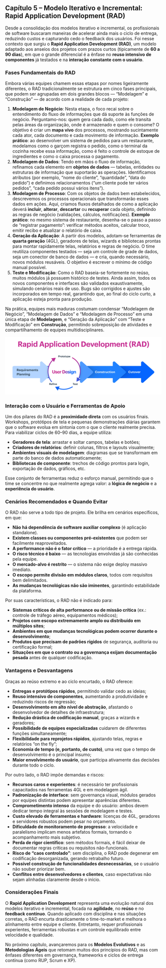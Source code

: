 ## Capítulo 5 –  Modelo Iterativo e Incremental: Rapid Application Development (RAD)

Desde a consolidação dos modelos iterativo e incremental, os profissionais de software buscaram maneiras de acelerar ainda mais o ciclo de entrega, reduzindo custos e capturando cedo o feedback dos usuários. Foi nesse contexto que surgiu o **Rapid Application Development (RAD)**, um modelo adaptado aos anseios dos projetos com prazos curtos (tipicamente de **60 a 90 dias**), em que o grande diferencial é a ênfase no **reuso intensivo de componentes** já testados e na **interação constante com o usuário**.

### Fases Fundamentais do RAD

Embora várias equipes chamem essas etapas por nomes ligeiramente diferentes, o RAD tradicionalmente se estrutura em cinco fases principais, que podem ser agrupadas em dois grandes blocos — “Modelagem” e “Construção” — de acordo com a realidade de cada projeto:

1. **Modelagem de Negócio**: Nesta etapa, o foco recai sobre o entendimento do fluxo de informações que dá suporte às funções de negócio. Perguntamo-nos: quem gera cada dado, como ele transita pelas áreas da organização, onde é armazenado e quem o consome? O objetivo é criar um **mapa vivo** dos processos, mostrando sucintamente cada ator, cada documento e cada movimento de informação. **Exemplo prático**: ao desenvolver um sistema de pedidos para um restaurante, modelamos como o garçom registra o pedido, como o terminal da cozinha recebe essa informação, como é feito o controle de estoque de ingredientes e como o caixa processa o pagamento.
2. **Modelagem de Dados**: Tendo em mãos o fluxo de informação, refinamos cada elemento em **objetos de dados** — tabelas, entidades ou estruturas de informação que suportarão as operações. Identificamos atributos (por exemplo, “nome do cliente”, “quantidade”, “data do pedido”) e definimos relacionamentos (“um cliente pode ter vários pedidos”, “cada pedido possui vários itens”).
3. **Modelagem de Processo**: Com os objetos de dados bem estabelecidos, descrevemos os processos operacionais que transformarão esses dados em ações. Aqui, criamos fluxos detalhados de como a aplicação deverá **incluir**, **alterar**, **descartar** ou **recuperar** cada objeto, definindo as regras de negócio (validações, cálculos, notificações). **Exemplo prático**: no mesmo sistema de restaurante, desenha-se o passo a passo de “registrar pagamento”: verificar métodos aceitos, calcular troco, emitir recibo e atualizar o relatório de caixa.
4. **Geração da Aplicação**:  A partir dos modelos, adotam-se ferramentas de **quarta geração** (4GL), geradores de telas, wizards e bibliotecas prontas para montar rapidamente telas, relatórios e regras de negócio. O time reutiliza componentes testados — seja um controle de grade de dados, seja um conector de banco de dados — e cria, quando necessário, novos módulos reusáveis. O objetivo é escrever o mínimo de código manual possível.
5. **Teste e Modificação**: Como o RAD baseia-se fortemente no reúso, muitos módulos já possuem histórico de testes. Ainda assim, todos os novos componentes e interfaces são validados exaustivamente, simulando cenários reais de uso. Bugs são corrigidos e ajustes são incorporados em tempo real, garantindo que, ao final do ciclo curto, a aplicação esteja pronta para produção.

Na prática, equipes mais maduras costumam condensar “Modelagem de Negócio”, “Modelagem de Dados” e “Modelagem de Processo” em uma única etapa de **Modelagem**, e “Geração da Aplicação” com “Teste e Modificação” em **Construção**, permitindo sobreposição de atividades e compartilhamento de equipes multidisciplinares.

<div align="center">
  <img width="680px" src="./img/05-rad.png">
</div>

### Interação com o Usuário e Ferramentas de Apoio

Um dos pilares do RAD é a **proximidade direta** com os usuários finais. Workshops, protótipos de tela e pequenas demonstrações diárias garantem que o software evolua em sintonia com o que o cliente realmente precisa. Para viabilizar ciclos de 60–90 dias, a equipe utiliza:

- **Geradores de tela**: arrastar e soltar campos, tabelas e botões;
- **Criadores de relatórios**: definir colunas, filtros e layouts visualmente;
- **Ambientes visuais de modelagem**: diagramas que se transformam em parte do banco de dados automaticamente;
- **Bibliotecas de componente**: trechos de código prontos para login, exportação de dados, gráficos, etc.

Esse conjunto de ferramentas reduz o esforço manual, permitindo que o time se concentre no que realmente agrega valor: a **lógica de negócio** e a **experiência do usuário**.

### Cenários Recomendados e Quando Evitar

O RAD não serve a todo tipo de projeto. Ele brilha em cenários específicos, em que:

- **Não há dependência de software auxiliar complexo** (é aplicação standalone).
- **Existem classes ou componentes pré-existentes** que podem ser facilmente reaproveitados.
- **A performance não é o fator crítico** — a prioridade é a entrega rápida.
- **O risco técnico é baixo** — as tecnologias envolvidas já são conhecidas pela equipe.
- **O mercado-alvo é restrito** — o sistema não exige deploy massivo imediato.
- **O escopo permite divisão em módulos claros**, todos com requisitos bem delimitados.
- **As mudanças tecnológicas não são iminentes**, garantindo estabilidade da plataforma.

Por suas características, o RAD não é indicado para:

- **Sistemas críticos de alta performance ou de missão crítica** (ex.: controle de tráfego aéreo, equipamentos médicos);
- **Projetos com escopo extremamente amplo ou distribuído em múltiplos sites**;
- **Ambientes em que mudanças tecnológicas podem ocorrer durante o desenvolvimento**;
- **Produtos que precisam de padrões rígidos** de segurança, auditoria ou certificação formal;
- **Situações em que o contrato ou a governança exijam documentação pesada** antes de qualquer codificação.

### Vantagens e Desvantagens

Graças ao reúso extremo e ao ciclo encurtado, o RAD oferece:

- **Entregas e protótipos rápidos**, permitindo validar cedo as ideias;
- **Reuso intensivo de componentes**, aumentando a produtividade e reduzindo riscos de regressão;
- **Desenvolvimento em alto nível de abstração**, afastando o desenvolvedor de detalhes de infraestrutura;
- **Redução drástica de codificação manual**, graças a wizards e geradores;
- **Possibilidade de equipes especializadas** cuidarem de diferentes funções simultaneamente;
- **Flexibilidade para reprojetos rápidos**, ajustando telas, regras e relatórios “on the fly”;
- **Economia de tempo (e, portanto, de custo)**, uma vez que o tempo de desenvolvimento é o principal insumo;
- **Maior envolvimento do usuário**, que participa ativamente das decisões durante todo o ciclo.

Por outro lado, o RAD impõe demandas e riscos:

- **Recursos caros e experientes**: é necessário ter profissionais capacitados nas ferramentas 4GL e em modelagem ágil.
- **Padronização de interface**: sem governança visual, módulos gerados por equipes distintas podem apresentar aparências diferentes.
- **Comprometimento intenso** da equipe e do usuário: ambos devem dedicar tempo integral às sessões de modelagem e testes.
- **Custo elevado de ferramentas e hardware**: licenças de 4GL, geradores e servidores robustos podem pesar no orçamento.
- **Dificuldade de monitoramento de progresso**: a velocidade e paralelismo implicam menos artefatos formais, tornando o acompanhamento mais subjetivo.
- **Perda de rigor científico**: sem métodos formais, é fácil deixar de documentar regras críticas ou requisitos não-funcionais.
- **Risco de “caos controlado”**: sem disciplina, o RAD pode degenerar em codificação desorganizada, gerando retrabalho futuro.
- **Possível construção de funcionalidades desnecessárias**, se o usuário não souber priorizar bem.
- **Conflitos entre desenvolvedores e clientes**, caso expectativas não sejam alinhadas claramente desde o início.

### Considerações Finais

O **Rapid Application Development** representa uma evolução natural dos modelos iterativo e incremental, focada na **agilidade**, no **reúso** e no **feedback contínuo**. Quando aplicado com disciplina e nas situações corretas, o RAD encurta drasticamente o time-to-market e melhora o alinhamento entre equipe e cliente. Entretanto, requer profissionais experientes, ferramentas robustas e um controle equilibrado entre velocidade e qualidade.

No próximo capítulo, avançaremos para os **Modelos Evolutivos** e as **Metodologias Ágeis** que retomam muitos dos princípios do RAD, mas com ênfases diferentes em governança, frameworks e ciclos de entrega contínua (como RUP, Scrum e XP).
